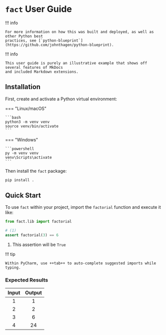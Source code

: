 # `fact` User Guide

!!! info

    For more information on how this was built and deployed, as well as other Python best
    practices, see [`python-blueprint`](https://github.com/johnthagen/python-blueprint).

!!! info

    This user guide is purely an illustrative example that shows off several features of MkDocs
    and included Markdown extensions.

## Installation

First, create and activate a Python virtual environment:

=== "Linux/macOS"

    ```bash
    python3 -m venv venv
    source venv/bin/activate
    ```

=== "Windows"

    ```powershell
    py -m venv venv
    venv\Scripts\activate
    ```

Then install the `fact` package:

```bash
pip install .
```

## Quick Start

To use `fact` within your project, import the `factorial` function and execute it like:

```python
from fact.lib import factorial

# (1)
assert factorial(3) == 6
```

1. This assertion will be `True`

!!! tip

    Within PyCharm, use ++tab++ to auto-complete suggested imports while typing.

### Expected Results

<div class="center-table" markdown>

| Input | Output |
|:-----:|:------:|
|   1   |   1    |
|   2   |   2    |
|   3   |   6    |
|   4   |   24   | 

</div>